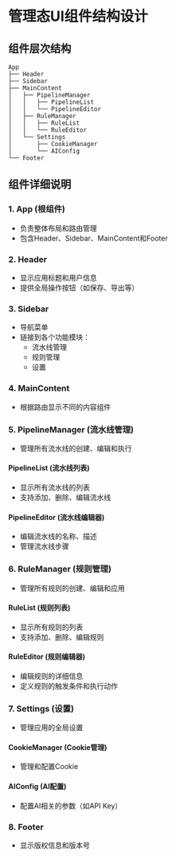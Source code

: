 # 管理态UI组件结构设计

## 组件层次结构
```
App
├── Header
├── Sidebar
├── MainContent
│   ├── PipelineManager
│   │   ├── PipelineList
│   │   └── PipelineEditor
│   ├── RuleManager
│   │   ├── RuleList
│   │   └── RuleEditor
│   └── Settings
│       ├── CookieManager
│       └── AIConfig
└── Footer
```

## 组件详细说明

### 1. App (根组件)
- 负责整体布局和路由管理
- 包含Header、Sidebar、MainContent和Footer

### 2. Header
- 显示应用标题和用户信息
- 提供全局操作按钮（如保存、导出等）

### 3. Sidebar
- 导航菜单
- 链接到各个功能模块：
  - 流水线管理
  - 规则管理
  - 设置

### 4. MainContent
- 根据路由显示不同的内容组件

### 5. PipelineManager (流水线管理)
- 管理所有流水线的创建、编辑和执行

#### PipelineList (流水线列表)
- 显示所有流水线的列表
- 支持添加、删除、编辑流水线

#### PipelineEditor (流水线编辑器)
- 编辑流水线的名称、描述
- 管理流水线步骤

### 6. RuleManager (规则管理)
- 管理所有规则的创建、编辑和应用

#### RuleList (规则列表)
- 显示所有规则的列表
- 支持添加、删除、编辑规则

#### RuleEditor (规则编辑器)
- 编辑规则的详细信息
- 定义规则的触发条件和执行动作

### 7. Settings (设置)
- 管理应用的全局设置

#### CookieManager (Cookie管理)
- 管理和配置Cookie

#### AIConfig (AI配置)
- 配置AI相关的参数（如API Key）

### 8. Footer
- 显示版权信息和版本号